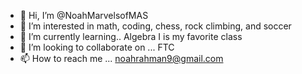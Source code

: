 - 👋 Hi, I’m @NoahMarvelsofMAS
- 👀 I’m interested in math, coding, chess, rock climbing, and soccer
- 🌱 I’m currently learning..  Algebra I is my favorite class
- 💞️ I’m looking to collaborate on ... FTC
- 📫 How to reach me ... noahrahman9@gmail.com

<!---
NoahMarvelsofMAS/NoahMarvelsofMAS is a ✨ special ✨ repository because its `README.md` (this file) appears on your GitHub profile.
You can click the Preview link to take a look at your changes.
--->
